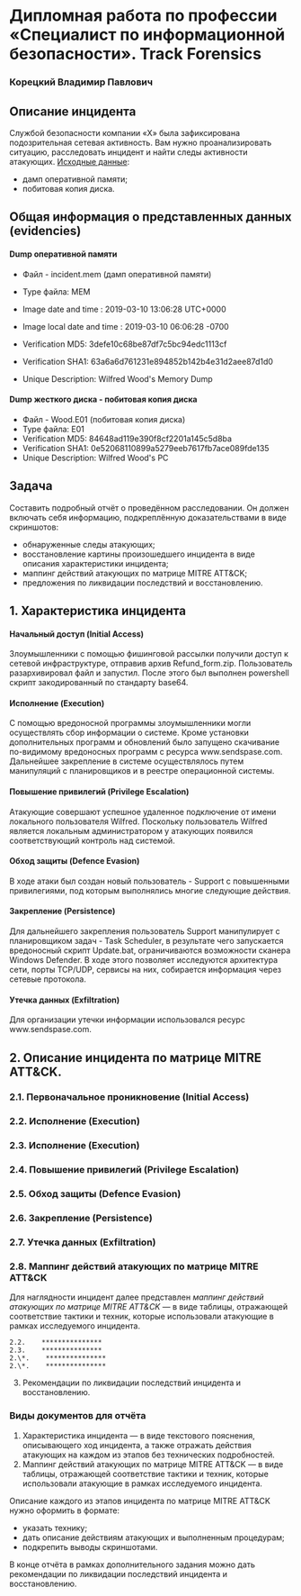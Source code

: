 # Дипломная работа по профессии «Специалист по информационной безопасности». Track Forensics

### Корецкий Владимир Павлович  

## Описание инцидента
Службой безопасности компании «Х» была зафиксирована подозрительная сетевая активность. Вам нужно проанализировать ситуацию, расследовать инцидент и найти следы активности атакующих.
[Исходные данные](https://disk.yandex.ru/d/cYI1nU_Uy4mfAg):  
* дамп оперативной памяти;  
* побитовая копия диска.  

## Общая информация о представленных данных (evidencies)  
#### Dump оперативной памяти 
* Файл - incident.mem (дамп оперативной памяти)  
* Type файла: MEM  
* Image date and time : 2019-03-10 13:06:28 UTC+0000  
* Image local date and time : 2019-03-10 06:06:28 -0700    
  
* Verification  MD5: 3defe10c68be87df7c5bc94edc1113cf  
* Verification SHA1: 63a6a6d761231e894852b142b4e31d2aee87d1d0  
* Unique Description: Wilfred Wood's Memory Dump

  
#### Dump жесткого диска - побитовая копия диска  
* Файл - Wood.E01 (побитовая копия диска)  
* Type файла: E01  
* Verification MD5: 84648ad119e390f8cf2201a145c5d8ba  
* Verification SHA1: 0e52068110899a5279eeb7617fb7ace089fde135 
* Unique Description: Wilfred Wood's PC  
  
## Задача
Составить подробный отчёт о проведённом расследовании. Он должен включать себя информацию, подкреплённую доказательствами в виде скриншотов:
* обнаруженные следы атакующих;
* восстановление картины произошедшего инцидента в виде описания характеристики инцидента;
* маппинг действий атакующих по матрице MITRE ATT&CK;
* предложения по ликвидации последствий и восстановлению.

## 1. Характеристика инцидента
#### Начальный доступ (Initial Access)
Злоумышленники с помощью фишинговой рассылки получили доступ к сетевой инфраструктуре, отправив архив Refund_form.zip. Пользователь разархивировал файл и запустил. После этого был выполнен powershell скрипт закодированный по стандарту base64.

#### Исполнение (Execution)
С помощью вредоносной программы злоумышленники могли осуществлять сбор информации о системе. Кроме установки дополнительных программ и обновлений было запущено скачивание по-видимому вредоносных программ с ресурса www<span></span>.sendspase.com.
Дальнейшее закрепление в системе осуществлялось путем манипуляций с планировщиков и в реестре операционной системы.

#### Повышение привилегий (Privilege Escalation)
Атакующие совершают успешное удаленное подключение от имени локального пользователя Wilfred. Поскольку пользователь Wilfred является локальным администратором у атакующих появился соответствующий контроль над системой. 

#### Обход защиты (Defence Evasion)
В ходе атаки был создан новый пользователь - Support с повышенными привилегиями, под которым выполнялись многие следующие действия. 

#### Закрепление (Persistence)
Для дальнейшего закрепления пользователь  Support манипулирует с планировщиком задач - Task Scheduler, в результате чего запускается вредоносный скрипт Update.bat, ограничиваются возможности сканера Windows Defender. В ходе этого позволяет исследуются архитектура сети, порты TCP/UDP, сервисы на них, собирается информация через сетевые протокола.

#### Утечка данных (Exfiltration)
Для организации утечки информации использовался ресурс www<span></span>.sendspase.com.

## 2. Описание инцидента по матрице MITRE ATT&CK.  
### 2.1. Первоначальное проникновение (Initial Access)
### 2.2. Исполнение (Execution)
### 2.3. Исполнение (Execution)
### 2.4. Повышение привилегий (Privilege Escalation)
### 2.5. Обход защиты (Defence Evasion)
### 2.6. Закрепление (Persistence)
### 2.7. Утечка данных (Exfiltration)
### 2.8. Маппинг действий атакующих по матрице MITRE ATT&CK
Для наглядности инцидент далее представлен *маппинг действий атакующих по матрице MITRE ATT&CK* — в виде таблицы, отражающей соответствие тактики и техник, которые использовали атакующие в рамках исследуемого инцидента.






    2.2.    ***************    
    2.3.    ***************    
    2.\*.    ***************    
    2.\*.    ***************    
  3. Рекомендации по ликвидации последствий инцидента и восстановлению.   

### Виды документов для отчёта
1. Характеристика инцидента — в виде текстового пояснения, описывающего ход инцидента, а также отражать действия атакующих на каждом из этапов без технических подробностей.
2. Маппинг действий атакующих по матрице MITRE ATT&CK — в виде таблицы, отражающей соответствие тактики и техник, которые использовали атакующие в рамках исследуемого инцидента.

Описание каждого из этапов инцидента по матрице MITRE ATT&CK нужно оформить в формате:
* указать технику;
* дать описание действиям атакующих и выполненным процедурам;
* подкрепить выводы скриншотами.

В конце отчёта в рамках дополнительного задания можно дать рекомендации по ликвидации последствий инцидента и восстановлению.
